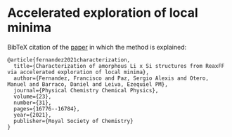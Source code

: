# Accelerated exploration of local minima

BibTeX citation of the 
[paper](https://pubs.rsc.org/en/content/articlelanding/2021/cp/d1cp02216d/unauth)
in which the method is explained:
```
@article{fernandez2021characterization,
  title={Characterization of amorphous Li x Si structures from ReaxFF via accelerated exploration of local minima},
  author={Fernandez, Francisco and Paz, Sergio Alexis and Otero, Manuel and Barraco, Daniel and Leiva, Ezequiel PM},
  journal={Physical Chemistry Chemical Physics},
  volume={23},
  number={31},
  pages={16776--16784},
  year={2021},
  publisher={Royal Society of Chemistry}
}
```
